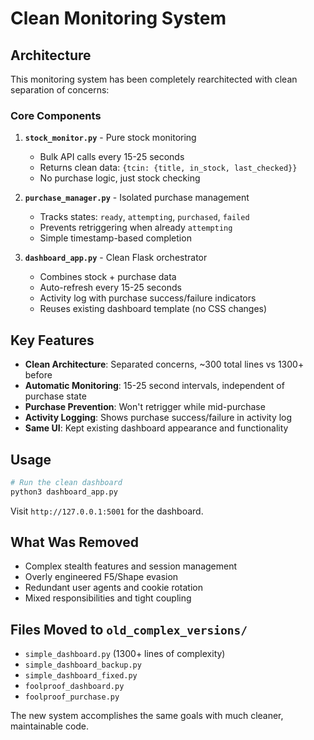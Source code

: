 # Clean Monitoring System

## Architecture

This monitoring system has been completely rearchitected with clean separation of concerns:

### Core Components

1. **`stock_monitor.py`** - Pure stock monitoring
   - Bulk API calls every 15-25 seconds
   - Returns clean data: `{tcin: {title, in_stock, last_checked}}`
   - No purchase logic, just stock checking

2. **`purchase_manager.py`** - Isolated purchase management
   - Tracks states: `ready`, `attempting`, `purchased`, `failed`
   - Prevents retriggering when already `attempting`
   - Simple timestamp-based completion

3. **`dashboard_app.py`** - Clean Flask orchestrator
   - Combines stock + purchase data
   - Auto-refresh every 15-25 seconds
   - Activity log with purchase success/failure indicators
   - Reuses existing dashboard template (no CSS changes)

## Key Features

- **Clean Architecture**: Separated concerns, ~300 total lines vs 1300+ before
- **Automatic Monitoring**: 15-25 second intervals, independent of purchase state
- **Purchase Prevention**: Won't retrigger while mid-purchase
- **Activity Logging**: Shows purchase success/failure in activity log
- **Same UI**: Kept existing dashboard appearance and functionality

## Usage

```bash
# Run the clean dashboard
python3 dashboard_app.py
```

Visit `http://127.0.0.1:5001` for the dashboard.

## What Was Removed

- Complex stealth features and session management
- Overly engineered F5/Shape evasion
- Redundant user agents and cookie rotation
- Mixed responsibilities and tight coupling

## Files Moved to `old_complex_versions/`

- `simple_dashboard.py` (1300+ lines of complexity)
- `simple_dashboard_backup.py`
- `simple_dashboard_fixed.py`
- `foolproof_dashboard.py`
- `foolproof_purchase.py`

The new system accomplishes the same goals with much cleaner, maintainable code.